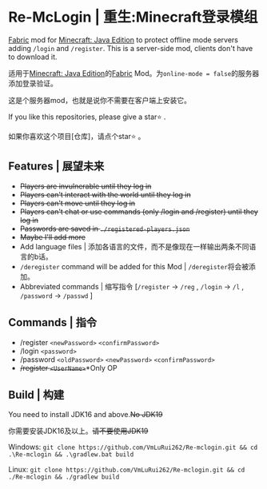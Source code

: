# Re-McLogin | 重生:Minecraft登录模组
[Fabric](https://fabricmc.net/) mod for [Minecraft: Java Edition](https://www.minecraft.net/) to protect offline mode servers adding `/login` and `/register`. This is a server-side mod, clients don't have to download it.

适用于[Minecraft: Java Edition](https://www.minecraft.net/)的[Fabric](https://fabricmc.net/) Mod。为`online-mode = false`的服务器添加登录验证。

这是个服务器mod，也就是说你不需要在客户端上安装它。

If you like this repositories, please give a star⭐️ .

如果你喜欢这个项目[仓库]，请点个star⭐️ 。
## Features | 展望未来
- ~~Players are invulnerable until they log in~~
- ~~Players can't interact with the world until they log in~~
- ~~Players can't move until they log in~~
- ~~Players can't chat or use commands (only /login and /register) until they log in~~
- ~~Passwords are saved in `./registered-players.json`~~
- ~~Maybe I'll add more~~
- Add language files | 添加各语言的文件，而不是像现在一样输出两条不同语言的b话。
- `/deregister` command will be added for this Mod | `/deregister`将会被添加。
- Abbreviated commands | 缩写指令 [`/register` -> `/reg` , `/login` -> `/l` , `/password` -> `/passwd` ]
## Commands | 指令
- /register `<newPassword>` `<confirmPassword>`
- /login `<password>`
- /password `<oldPassword>` `<newPassword>` `<confirmPassword>`
- ~~/register `<UserName>`~~*Only OP
## Build | 构建
You need to install JDK16 and above.~~No JDK19~~

你需要安装JDK16及以上。~~请不要使用JDK19~~

Windows: `git clone https://github.com/VmLuRui262/Re-mclogin.git && cd .\Re-mclogin && .\gradlew.bat build`

Linux: `git clone https://github.com/VmLuRui262/Re-mclogin.git && cd ./Re-mclogin && ./gradlew build`
